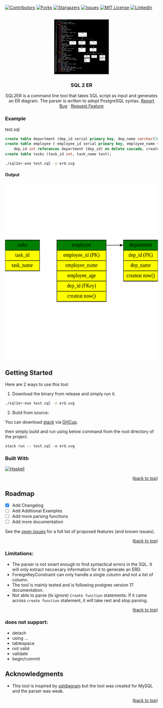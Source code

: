 [![Contributors][contributors-shield]][contributors-url]
[![Forks][forks-shield]][forks-url]
[![Stargazers][stars-shield]][stars-url]
[![Issues][issues-shield]][issues-url]
[![MIT License][license-shield]][license-url]
[![LinkedIn][linkedin-shield]][linkedin-url]

<!-- PROJECT LOGO -->
<br />
<div align="center">
  <a href="https://github.com/tusharad/sql2er">
    <img src="example/logo.jpeg" alt="Logo" width="180" height="180">
  </a>

  <h3 align="center">SQL 2 ER</h3>

  <p align="center">
    SQL2ER is a command line tool that takes SQL script as input and generates an ER diagram. The parser is written to adopt PostgreSQL syntax.
    <a href="https://github.com/tusharad/sql2er/issues/new?labels=bug&template=bug-report---.md">Report Bug</a>
    ·
    <a href="https://github.com/tusharad/sql2er/issues/new?labels=enhancement&template=feature-request---.md">Request Feature</a>
  </p>
</div>

### Example

test.sql

```sql
create table department (dep_id serial primary key, dep_name varchar(30), createAt timestamptz default now());
create table employee ( employee_id serial primary key, employee_name varchar(30), employee_age int, 
    dep_id int references department (dep_id) on delete cascade, createAt timestamptz default now());
create table tasks (task_id int, task_name text);
```

```bash
./sql2er-exe test.sql -o erd.svg
```

#### Output

<img src="example/erd.svg" alt="Logo" width="100%" height="580">

## Getting Started

Here are 2 ways to use this tool

1. Download the binary from release and simply run it.

```bash
./sql2er-exe test.sql -o erd.svg
```

2. Build from source:

You can download [stack](https://docs.haskellstack.org/en/stable/) via [GHCup](https://www.haskell.org/ghcup/).

then simply build and run using below command from the root directory of the project.

```
stack run -- test.sql -o erd.svg
```

### Built With

[![Haskell][Haskell]][Haskell-url]

<p align="right">(<a href="#readme-top">back to top</a>)</p>

<!-- ROADMAP -->
## Roadmap

- [x] Add Changelog
- [ ] Add Additional Examples
- [ ] Add more parsing functions
- [ ] Add more documentation

See the [open issues](https://github.com/tusharad/sql2er/issues) for a full list of proposed features (and known issues).

<p align="right">(<a href="#readme-top">back to top</a>)</p>

### Limitations:
- The parser is not smart enough to find syntactical errors in the SQL. It will only extract neccecary information for it to generate an ERD.
- ForeignKeyConstraint can only handle a single column and not a list of column.
- The tool is mainly tested and is following postgres version 17 documentation.
- Not able to parse (to ignore) `Create function` statements. If it came across `create function` statement, it will take rest and stop parsing.

<p align="right">(<a href="#readme-top">back to top</a>)</p>

### does not support:
- detach
- using ...
- tablespace
- not valid
- validate
- begin/commit

<!-- ACKNOWLEDGMENTS -->
## Acknowledgments

- This tool is inspired by [sqldiagram](https://github.com/RadhiFadlillah/sqldiagram) but the tool was created for MySQL and the parser was weak.

<p align="right">(<a href="#readme-top">back to top</a>)</p>

<!-- MARKDOWN LINKS & IMAGES -->
<!-- https://www.markdownguide.org/basic-syntax/#reference-style-links -->
[contributors-shield]: https://img.shields.io/github/contributors/tusharad/sql2er.svg?style=for-the-badge
[contributors-url]: https://github.com/tusharad/sql2er/graphs/contributors
[forks-shield]: https://img.shields.io/github/forks/tusharad/sql2er.svg?style=for-the-badge
[forks-url]: https://github.com/tusharad/sql2er/network/members
[stars-shield]: https://img.shields.io/github/stars/tusharad/sql2er.svg?style=for-the-badge
[stars-url]: https://github.com/tusharad/sql2er/stargazers
[issues-shield]: https://img.shields.io/github/issues/tusharad/sql2er.svg?style=for-the-badge
[issues-url]: https://github.com/tusharad/sql2er/issues
[license-shield]: https://img.shields.io/github/license/tusharad/sql2er.svg?style=for-the-badge
[license-url]: https://github.com/tusharad/sql2er/blob/main/LICENSE.txt
[linkedin-shield]: https://img.shields.io/badge/-LinkedIn-black.svg?style=for-the-badge&logo=linkedin&colorB=555
[linkedin-url]: https://linkedin.com/in/tushar-adhatrao
[Haskell]: https://img.shields.io/badge/Haskell-5e5086?style=for-the-badge&logo=haskell&logoColor=white
[Haskell-url]: https://www.haskell.org/
